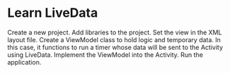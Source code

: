 # Learn LiveData

Create a new project.
Add libraries to the project.
Set the view in the XML layout file.
Create a ViewModel class to hold logic and temporary data. In this case, it functions to run a timer whose data will be sent to the Activity using LiveData.
Implement the ViewModel into the Activity.
Run the application.
